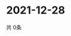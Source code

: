# 2021-12-28
  共 0条

  <!-- BEGIN -->
  <!-- 最后更新时间Tue Dec 28 2021 01:53:09 GMT+0000 (Coordinated Universal Time) -->
  
  <!-- END -->
  
  